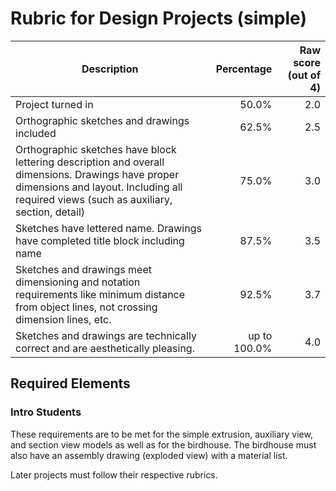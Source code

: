 # Rubric for Design Projects (simple)

| Description | Percentage | Raw score (out of 4) |
| ----------- | ---------: | -------------------: |
| Project turned in | 50.0% | 2.0 |
| Orthographic sketches and drawings included | 62.5% | 2.5 |
| Orthographic sketches have block lettering description and overall dimensions.  Drawings have proper dimensions and layout.  Including all required views (such as auxiliary, section, detail) | 75.0% | 3.0 |
| Sketches have lettered name.  Drawings have completed title block including name | 87.5% | 3.5 |
| Sketches and drawings meet dimensioning and notation requirements like minimum distance from object lines, not crossing dimension lines, etc. | 92.5% | 3.7 |
| Sketches and drawings are technically correct and are aesthetically pleasing. | up to 100.0% | 4.0 |

## Required Elements

### Intro Students

These requirements are to be met for the simple extrusion, auxiliary view, and section view models as well as for the birdhouse.  The birdhouse must also have an assembly drawing (exploded view) with a material list.

Later projects must follow their respective rubrics.
